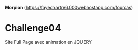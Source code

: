 <b>Morpion</b> (https://fayechartre6.000webhostapp.com/fourcas)

# Challenge04
Site Full Page avec animation en JQUERY
